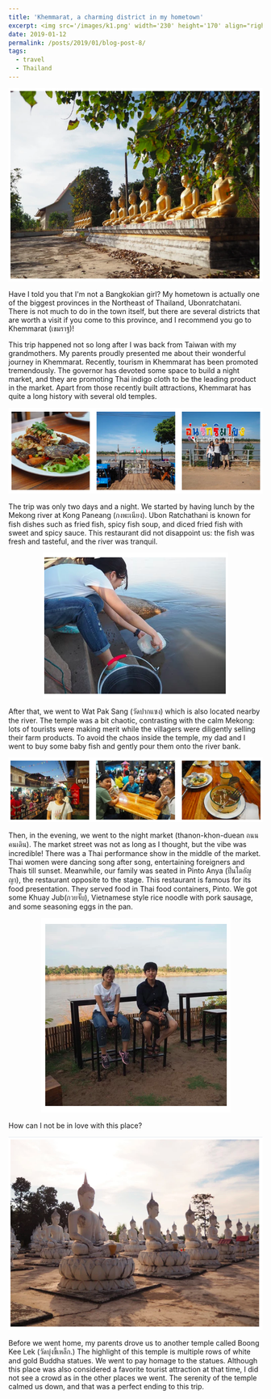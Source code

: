 ```yaml
---
title: 'Khemmarat, a charming district in my hometown'
excerpt: <img src='/images/k1.png' width='230' height='170' align="right" hspace="20"> Have I told you that I'm not a Bangkokian girl? My hometown is actually one of the biggest provinces in the Northeast of Thailand, Ubonratchatani. There is not much to do in the town itself, but there are several districts that are worth a visit if you come to this province, and I recommend you go to Khemmarat (เขมราฐ)! This trip happened not so long after I was back from Taiwan with my grandmothers. My parents proudly presented me about their wonderful journey in Khemmarat. 
date: 2019-01-12
permalink: /posts/2019/01/blog-post-8/
tags:
  - travel
  - Thailand
---
```



<p align="center">
  <img src="/images/k1.png">
</p>

Have I told you that I'm not a Bangkokian girl? My hometown is actually one of the biggest provinces in the Northeast of Thailand, Ubonratchatani. 
There is not much to do in the town itself, but there are several districts that are worth a visit if you come to this province, and I recommend you go to Khemmarat (เขมราฐ)! 

This trip happened not so long after I was back from Taiwan with my grandmothers. My parents proudly presented me about their wonderful journey in Khemmarat.
Recently, tourism in Khemmarat has been promoted tremendously. The governor has devoted some space to build a night market, and they are promoting Thai indigo cloth to be the leading product in the market. 
Apart from those recently built attractions, Khemmarat has quite a long history with several old temples. 

<p align="center">
  <img src="/images/k2.png">
</p>

The trip was only two days and a night. We started by having lunch by the Mekong river at Kong Paneang (กงพะเนียง). 
Ubon Ratchathani is known for fish dishes such as fried fish, spicy fish soup, and diced fried fish with sweet and spicy sauce. 
This restaurant did not disappoint us: the fish was fresh and tasteful, and the river was tranquil. 

<p align="center">
  <img src="/images/k3.png">
</p>

After that, we went to Wat Pak Sang (วัดปากแซง) which is also located nearby the river.
The temple was a bit chaotic, contrasting with the calm Mekong: lots of tourists were making merit while the villagers were diligently selling their farm products. 
To avoid the chaos inside the temple, my dad and I went to buy some baby fish and gently pour them onto the river bank. 

<p align="center">
  <img src="/images/k4.png">
</p>

Then, in the evening, we went to the night market (thanon-khon-duean ถนนคนเดิน). The market street was not as long as I thought, but the vibe was incredible! 
There was a Thai performance show in the middle of the market. Thai women were dancing song after song, entertaining foreigners and Thais till sunset.
Meanwhile, our family was seated in Pinto Anya (ปิ่นโตอัญญา), the restaurant opposite to the stage. This restaurant is famous for its food presentation. 
They served food in Thai food containers, Pinto. We got some Khuay Jub(กวยจั๊บ), Vietnamese style rice noodle with pork sausage, and some seasoning eggs in the pan.


<p align="center">
  <img src="/images/k5.png">
</p>

How can I not be in love with this place? 

<p align="center">
  <img src="/images/k6.png">
</p>


Before we went home, my parents drove us to another temple called Boong Kee Lek (วัดบุ่งขี้เหล็ก.) The highlight of this temple is multiple rows of white and gold Buddha statues. 
We went to pay homage to the statues. Although this place was also considered a favorite tourist attraction at that time, I did not see a crowd as in the other places we went. 
The serenity of the temple calmed us down, and that was a perfect ending to this trip. 
